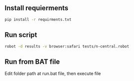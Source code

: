 ## Install requierments
``` bash
pip install -r requirments.txt
```

## Run script
``` bash
robot -d results -v browser:safari tests/n-central.robot
```

## Run from BAT file
Edit folder path at run.bat file, then execute file
